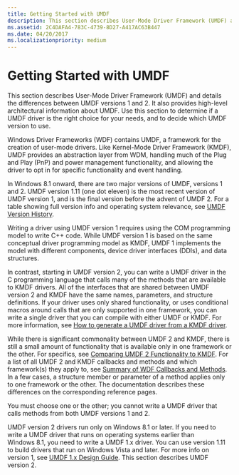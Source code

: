 ```yaml
---
title: Getting Started with UMDF
description: This section describes User-Mode Driver Framework (UMDF) and details the differences between UMDF versions 1 and 2.
ms.assetid: 2C4DAFA4-783C-4739-8D27-A417AC63B447
ms.date: 04/20/2017
ms.localizationpriority: medium
---
```


# Getting Started with UMDF


This section describes User-Mode Driver Framework (UMDF) and details the differences between UMDF versions 1 and 2. It also provides high-level architectural information about UMDF. Use this section to determine if a UMDF driver is the right choice for your needs, and to decide which UMDF version to use.

Windows Driver Frameworks (WDF) contains UMDF, a framework for the creation of user-mode drivers. Like Kernel-Mode Driver Framework (KMDF), UMDF provides an abstraction layer from WDM, handling much of the Plug and Play (PnP) and power management functionality, and allowing the driver to opt in for specific functionality and event handling.

In Windows 8.1 onward, there are two major versions of UMDF, versions 1 and 2. UMDF version 1.11 (one dot eleven) is the most recent version of UMDF version 1, and is the final version before the advent of UMDF 2. For a table showing full version info and operating system relevance, see [UMDF Version History](umdf-version-history.md).

Writing a driver using UMDF version 1 requires using the COM programming model to write C++ code. While UMDF version 1 is based on the same conceptual driver programming model as KMDF, UMDF 1 implements the model with different components, device driver interfaces (DDIs), and data structures.

In contrast, starting in UMDF version 2, you can write a UMDF driver in the C programming language that calls many of the methods that are available to KMDF drivers. All of the interfaces that are shared between UMDF version 2 and KMDF have the same names, parameters, and structure definitions. If your driver uses only shared functionality, or uses conditional macros around calls that are only supported in one framework, you can write a single driver that you can compile with either UMDF or KMDF. For more information, see [How to generate a UMDF driver from a KMDF driver](how-to-generate-a-umdf-driver-from-a-kmdf-driver.md).

While there is significant commonality between UMDF 2 and KMDF, there is still a small amount of functionality that is available only in one framework or the other. For specifics, see [Comparing UMDF 2 Functionality to KMDF](comparing-umdf-2-0-functionality-to-kmdf.md). For a list of all UMDF 2 and KMDF callbacks and methods and which framework(s) they apply to, see [Summary of WDF Callbacks and Methods](/windows-hardware/drivers/ddi/_wdf/). In a few cases, a structure member or parameter of a method applies only to one framework or the other. The documentation describes these differences on the corresponding reference pages.

You must choose one or the other; you cannot write a UMDF driver that calls methods from both UMDF versions 1 and 2.

UMDF version 2 drivers run only on Windows 8.1 or later. If you need to write a UMDF driver that runs on operating systems earlier than Windows 8.1, you need to write a UMDF 1.x driver. You can use version 1.11 to build drivers that run on Windows Vista and later. For more info on version 1, see [UMDF 1.x Design Guide](user-mode-driver-framework-design-guide.md). This section describes UMDF version 2.



 

